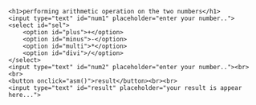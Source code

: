 <!DOCTYPE html>
<html lang="en">
<head>
    <meta charset="UTF-8">
    <meta name="viewport" content="width=device-width, initial-scale=1.0">
    <title>Document</title>
</head>
<body>
  
    

    <h1>performing arithmetic operation on the two numbers</h1>
    <input type="text" id="num1" placeholder="enter your number..">
    <select id="sel">
        <option id="plus">+</option>
        <option id="minus">-</option>
        <option id="multi">*</option>
        <option id="divi">/</option>
    </select>
    <input type="text" id="num2" placeholder="enter your number.."><br><br>
    <button onclick="asm()">result</button><br><br>
    <input type="text" id="result" placeholder="your result is appear here...">
  

<script>
   function asm(){
    var num1=Number(document.getElementById("num1").value);
    var num2=Number(document.getElementById("num2").value);
    var res;
      if(document.getElementById("sel").value==document.getElementById("plus").value){
         res=num1+num2;
   
      }
     else if(document.getElementById("sel").value==document.getElementById("minus").value){
         res=num1-num2;
   
      }
      else if(document.getElementById("sel").value==document.getElementById("multi").value){
         res=num1*num2;
   
      } 
      else{
         res=num1/num2;
   
      }
      document.getElementById("result").value=res;
 

   }
</script>
</body>
</html>

